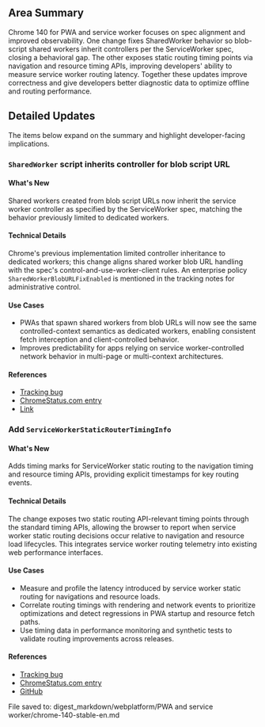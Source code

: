 ## Area Summary

Chrome 140 for PWA and service worker focuses on spec alignment and improved observability. One change fixes SharedWorker behavior so blob-script shared workers inherit controllers per the ServiceWorker spec, closing a behavioral gap. The other exposes static routing timing points via navigation and resource timing APIs, improving developers' ability to measure service worker routing latency. Together these updates improve correctness and give developers better diagnostic data to optimize offline and routing performance.

## Detailed Updates

The items below expand on the summary and highlight developer-facing implications.

### `SharedWorker` script inherits controller for blob script URL

#### What's New
Shared workers created from blob script URLs now inherit the service worker controller as specified by the ServiceWorker spec, matching the behavior previously limited to dedicated workers.

#### Technical Details
Chrome's previous implementation limited controller inheritance to dedicated workers; this change aligns shared worker blob URL handling with the spec's control-and-use-worker-client rules. An enterprise policy `SharedWorkerBlobURLFixEnabled` is mentioned in the tracking notes for administrative control.

#### Use Cases
- PWAs that spawn shared workers from blob URLs will now see the same controlled-context semantics as dedicated workers, enabling consistent fetch interception and client-controlled behavior.
- Improves predictability for apps relying on service worker-controlled network behavior in multi-page or multi-context architectures.

#### References
- [Tracking bug](https://issues.chromium.org/issues/324939068)
- [ChromeStatus.com entry](https://chromestatus.com/feature/5137897664806912)
- [Link](https://w3c.github.io/ServiceWorker/#control-and-use-worker-client)

### Add `ServiceWorkerStaticRouterTimingInfo`

#### What's New
Adds timing marks for ServiceWorker static routing to the navigation timing and resource timing APIs, providing explicit timestamps for key routing events.

#### Technical Details
The change exposes two static routing API-relevant timing points through the standard timing APIs, allowing the browser to report when service worker static routing decisions occur relative to navigation and resource load lifecycles. This integrates service worker routing telemetry into existing web performance interfaces.

#### Use Cases
- Measure and profile the latency introduced by service worker static routing for navigations and resource loads.
- Correlate routing timings with rendering and network events to prioritize optimizations and detect regressions in PWA startup and resource fetch paths.
- Use timing data in performance monitoring and synthetic tests to validate routing improvements across releases.

#### References
- [Tracking bug](https://issues.chromium.org/issues/41496865)
- [ChromeStatus.com entry](https://chromestatus.com/feature/6309742380318720)
- [GitHub](https://github.com/w3c/ServiceWorker)

File saved to: digest_markdown/webplatform/PWA and service worker/chrome-140-stable-en.md